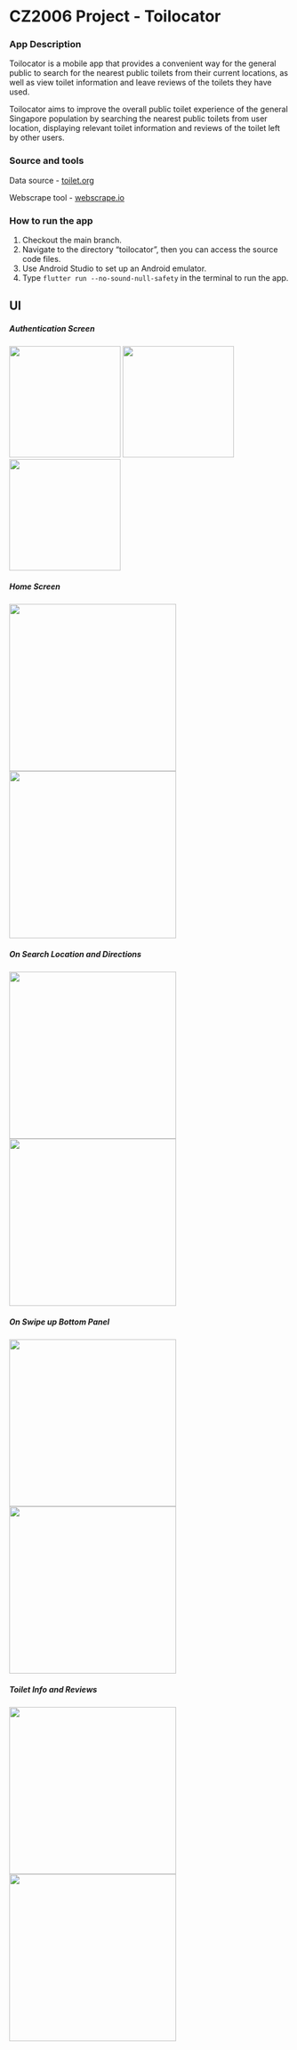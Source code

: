 # CZ2006 Project - Toilocator

### App Description

Toilocator is a mobile app that provides a convenient way for the general public to search for the nearest public toilets from their current locations, as well as view toilet information and leave reviews of the toilets they have used.

Toilocator aims to improve the overall public toilet experience of the general Singapore population by searching the nearest public toilets from user location, displaying relevant toilet information and reviews of the toilet left by other users.

### Source and tools

Data source - [toilet.org](https://www.toilet.org.sg/loomapdirectory)

Webscrape tool - [webscrape.io](https://webscraper.io)

### How to run the app

1. Checkout the main branch.
2. Navigate to the directory “toilocator”, then you can access the source code files.
3. Use Android Studio to set up an Android emulator.
4. Type `flutter run --no-sound-null-safety` in the terminal to run the app.
## UI
##### Authentication Screen

<img src="app_ss/signup.png" width="200"/> 
<img src="app_ss/login.png" width="200"/>
<img src="app_ss/profile_page.png" width="200"/>

##### Home Screen

<img src="app_ss/mapscreen.png" width="300"/> 
<img src="app_ss/sidebar.png" width="300"/>

##### On Search Location and Directions

<img src="app_ss/poop_markers.png" width="300">
<img src="app_ss/directions.png" width="300"/>

##### On Swipe up Bottom Panel

<img src="app_ss/no_toilets image.png" width="300"/> 
<img src="app_ss/toilet_cards.png" width="300"/>

##### Toilet Info and Reviews

<img src="app_ss/toilet_info.png" width="300"/> 
<img src="app_ss/review_screen.png" width="300"/>
